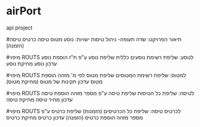# airPort
api project

#תיאור הפרויקט:
שדה תעופה- ניהול טיסות
ישויות:
נוסע
מטוס
טיסה
כרטיס טיסה (הזמנה)


#מיפוי ROUTS לנוסע:
שליפת רשימת נוסעים כללית
שליפת נוסע ע"פ ת"ז
הוספת נוסע
עדכון נוסע
מחיקת נוסע


#מיפוי ROUTS  למטוס:
שליפת רשימת המטוסים
שליפת מטוס לפי מ' מזהה
הוספת מטוס
עדכון תקינות של מטוס
(מחיקת מטוס)


#מיפוי ROUTS לטיסה:
שליפת כל הטיסות
שליפת טיסה ע"פ מספר מזהה
הוספת טיסה
עדכון מחיר טיסה
מחיקת טיסה


#מיפוי ROUTS לכרטיס טיסה:
שליפת כל הכרטיסים (הזמנות)
שליפת כרטיס ע"פ מספר מזהה
הוספת כרטיס (הזמנה)
עדכון כרטיס
מחיקת כרטיס

